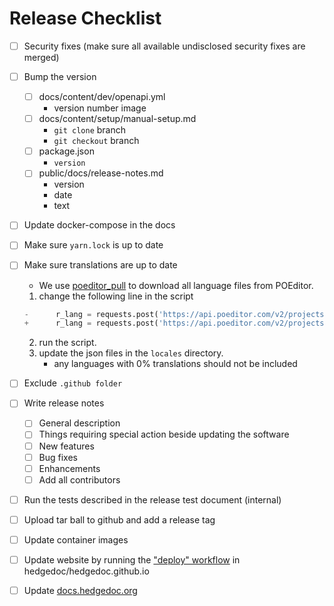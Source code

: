 # Release Checklist

- [ ] Security fixes (make sure all available undisclosed security fixes are merged)
- [ ] Bump the version
    - [ ] docs/content/dev/openapi.yml
        - version number image
    - [ ] docs/content/setup/manual-setup.md
        - `git clone` branch
        - `git checkout` branch
    - [ ] package.json
        - `version`
    - [ ]  public/docs/release-notes.md
        - version
        - date
        - text
- [ ] Update docker-compose in the docs
- [ ] Make sure `yarn.lock` is up to date
- [ ] Make sure translations are up to date
  - We use [poeditor_pull](https://github.com/costales/poeditor_pull) to download all language files from POEditor.

  1. change the following line in the script
  ```python
  -      r_lang = requests.post('https://api.poeditor.com/v2/projects/export', dict(api_token=project_api, id=project_id, language=lang['code'], type="po"))
  +      r_lang = requests.post('https://api.poeditor.com/v2/projects/export', dict(api_token=project_api, id=project_id, language=lang['code'], type="key_value_json"))
  ```
   2. run the script.
   3. update the json files in the `locales` directory.
      - any languages with 0% translations should not be included
- [ ] Exclude `.github folder`
- [ ] Write release notes
  - [ ] General description
  - [ ] Things requiring special action beside updating the software
  - [ ] New features
  - [ ] Bug fixes
  - [ ] Enhancements
  - [ ] Add all contributors
- [ ] Run the tests described in the release test document (internal)
- [ ] Upload tar ball to github and add a release tag
- [ ] Update container images
- [ ] Update website by running the ["deploy" workflow](https://github.com/hedgedoc/hedgedoc.github.io/actions?query=workflow%3A%22Deploy+to+github+actions+branch%22) in hedgedoc/hedgedoc.github.io
- [ ] Update [docs.hedgedoc.org](https://github.com/hedgedoc/docs.hedgedoc.org/actions/workflows/build.yml)

